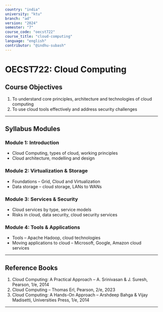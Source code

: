 ```yaml
---
country: "india"
university: "ktu"
branch: "ad"
version: "2024"
semester: "7"
course_code: "oecst722"
course_title: "cloud-computing"
language: "english"
contributor: "@indhu-subash"
---
```


# OECST722: Cloud Computing  

## Course Objectives

1. To understand core principles, architecture and technologies of cloud computing  
2. To use cloud tools effectively and address security challenges  

---

## Syllabus Modules

### Module 1: Introduction
- Cloud Computing, types of cloud, working principles  
- Cloud architecture, modelling and design  

### Module 2: Virtualization & Storage
- Foundations – Grid, Cloud and Virtualization  
- Data storage – cloud storage, LANs to WANs  

### Module 3: Services & Security
- Cloud services by type, service models  
- Risks in cloud, data security, cloud security services  

### Module 4: Tools & Applications
- Tools – Apache Hadoop, cloud technologies  
- Moving applications to cloud – Microsoft, Google, Amazon cloud services  

---

## Reference Books

1. Cloud Computing: A Practical Approach – A. Srinivasan & J. Suresh, Pearson, 1/e, 2014  
2. Cloud Computing – Thomas Erl, Pearson, 2/e, 2023  
3. Cloud Computing: A Hands-On Approach – Arshdeep Bahga & Vijay Madisetti, Universities Press, 1/e, 2014  

---
